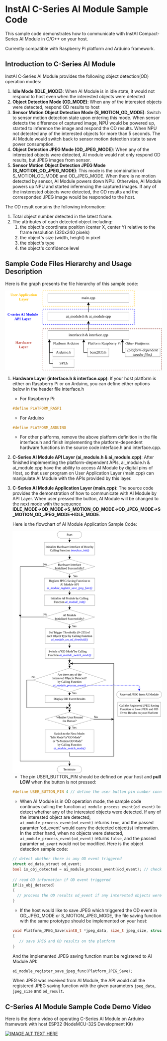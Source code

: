 # InstAI C-Series AI Module Sample Code
This sample code demonstrates how to communicate with InstAI Compact-Series AI Module in C/C++ on your host.

Currently compatible with Raspberry Pi platform and Arduino framework.
## Introduction to C-Series AI Module
InstAI C-Series AI Module provides the following object detection(OD) operation modes:
1. **Idle Mode (IDLE_MODE)**: When AI Module is in idle state, it would not respond to host even when the interested objects were detected
2. **Object Detection Mode (OD_MODE)**: When any of the interested objects were detected, respond OD results to host
3. **Sensor Motion Object Detection Mode (S_MOTION_OD_MODE)**: Switch to sensor motion detection state upon entering this mode. When sensor detects the difference of captured image, NPU would be powered up, started to inference the image and respond the OD results. When NPU not detected any of the interested objects for more than 5 seconds. The AI Module would switch back to sensor motion detection state to save power consumption.
4. **Object Detection JPEG Mode (OD_JPEG_MODE)**: When any of the interested objects were detected, AI module would not only respond OD results, but JPEG images from sensor.
5. **Sensor Motion Object Detection JPEG Mode (S_MOTION_OD_JPEG_MODE)**: This mode is the combination of S_MOTION_OD_MODE and OD_JPEG_MODE. When there is no motion detected by sensor, AI Module powers down NPU. Otherwise, AI Module powers up NPU and started inferencing the captured images. If any of the insterested objects were detected, the OD results and the corresponded JPEG image would be responded to the host.

The OD result contains the following information:
1. Total object number detected in the latest frame.
2. The attributes of each detected object including:
   1. the object's coordinate position (center X, center Y) relative to the frame resolution (320x240 pixels)
   2. the object's size (width, height) in pixel
   3. the object's type
   4. the object's confidence level

## Sample Code Files Hierarchy and Usage Description
Here is the graph presents the file hierarchy of this sample code:

<img src="./readme_pic/sample_code_architecture.svg">

1.	**Hardware Layer (interface.h & interface.cpp)**:
    If your host platform is either on Raspberry Pi or on Arduino, you can define either options below in the header file interface.h
    * For Raspberry Pi:
    ```C
    #define PLATFORM_RASPI
    ```
    * For Arduino
    ```C
    #define PLATFORM_ARDUINO
    ```
    * For other platforms, remove the above platform definition in the file interface.h and finish implementing the platform-dependent hardware functions in the source code interface.h and interface.cpp.

2. **C-Series AI Module API Layer (ai_module.h & ai_module.cpp)**: After finished implementing the platform-dependent APIs, ai_module.h & ai_module.cpp have the ability to access AI Module by digital pins of Host, so that user program on User Application Layer (main.cpp) can manipulate AI Module with the APIs provided by this layer.

3. **C-Series AI Module Application Layer (main.cpp)**: The source code provides the demonstration of how to communicate with AI Module by API Layer. When user pressed the button, AI Module will be changed to the next mode with the sequence **IDLE_MODE→OD_MODE→S_MOTION_OD_MODE→OD_JPEG_MODE→S_MOTION_OD_JPEG_MODE→IDLE_MODE**.

    Here is the flowchart of AI Module Application Sample Code:
    
    <img src="./readme_pic/sample_code_flowchart.svg">

    * The pin USER_BUTTON_PIN should be defined on your host and **pull LOW** when the button is not pressed:
    ```C
    #define USER_BUTTON_PIN 4 // define the user button pin number connected to your host
    ```
    
    * When AI Module is in OD operation mode, the sample code continues calling the function `ai_module_process_event(od_event)` to detect whether any of the interested objects were detected. If any of the interested object are detected, `ai_module_process_event(od_event)` returns `true`, and the passed paramter 'od_event' would carry the detected object(s) information. In the other hand, when no objects were detected, `ai_module_process_event(od_event)` returns `false`, and the passed paramter `od_event` would not be modified. Here is the object detection sample code:
    ```C++
    // detect whether there is any OD event triggered
    struct od_data_struct od_event;
    bool is_obj_detected = ai_module_process_event(&od_event); // check for register of AI Module

    // read OD information if OD event triggered
    if(is_obj_detected)
    {
      // process the OD results od_event if any interested objects were detected
    }
    ```
    
    * If the host would like to save JPEG which triggered the OD event in OD_JPEG_MODE or S_MOTION_JPEG_MODE, the file saving function with the same prototype should be implemented on your host:
   ```C++
   void Platform_JPEG_Save(uint8_t *jpeg_data, size_t jpeg_size, struct od_data_struct *od_result)
   {
      // save JPEG and OD results on the platform
   }
   ```
      And the implemented JPEG saving function must be registered to AI Module API:
   ```C++
   ai_module_register_save_jpeg_func(Platform_JPEG_Save);
   ```
      When JPEG was received from AI Module, the API would call the registered JPEG saving function with the given parameters `jpeg_data`, `jpeg_size` and `od_result`.

## C-Series AI Module Sample Code Demo Video
Here is the demo video of operating C-Series AI Module on Arduino framework with host ESP32 (NodeMCU-32S Development Kit)

[![IMAGE ALT TEXT HERE](http://img.youtube.com/vi/UdGCmzfL9Gk/0.jpg)](http://www.youtube.com/watch?v=UdGCmzfL9Gk)
